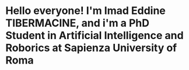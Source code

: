 # Hello everyone! I'm Imad Eddine TIBERMACINE, and i'm a PhD Student in Artificial Intelligence and Roborics at Sapienza University of Roma
